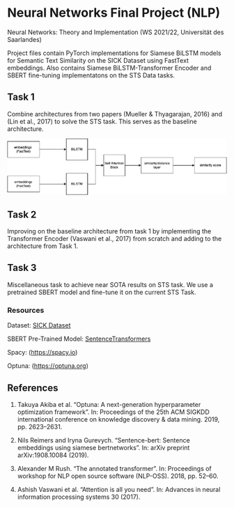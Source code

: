 # Neural Networks Final Project (NLP)
Neural Networks: Theory and Implementation (WS 2021/22, Universität des Saarlandes)

Project files contain PyTorch implementations for Siamese BiLSTM models for Semantic Text Similarity on the SICK Dataset using FastText embeddings. Also contains Siamese BiLSTM-Transformer Encoder and SBERT fine-tuning implementatons on the STS Data tasks.

## Task 1
Combine architectures from two papers (Mueller & Thyagarajan, 2016) and (Lin et al., 2017) to solve the STS task. This serves as the baseline architecture.

![Untitled%20Diagram.drawio%20%281%29.png](https://raw.githubusercontent.com/shahrukhx01/ocr-test/main/download.png)

## Task 2
Improving on the baseline architecture from task 1 by implementing the Transformer Encoder (Vaswani et al., 2017) from scratch and adding to the architecture
from Task 1.

## Task 3
Miscellaneous task to achieve near SOTA results on STS task. We use a pretrained SBERT model and fine-tune it on the current STS Task.

### Resources

Dataset:
[SICK Dataset](https://huggingface.co/datasets/sick)

SBERT Pre-Trained Model:
[SentenceTransformers](https://www.sbert.net)

Spacy: (https://spacy.io)

Optuna: (https://optuna.org)

## References

1. Takuya Akiba et al. “Optuna: A next-generation hyperparameter optimization framework”. In:
Proceedings of the 25th ACM SIGKDD international conference on knowledge discovery &
data mining. 2019, pp. 2623–2631.

2. Nils Reimers and Iryna Gurevych. “Sentence-bert: Sentence embeddings using siamese bertnetworks”.
In: arXiv preprint arXiv:1908.10084 (2019).

3. Alexander M Rush. “The annotated transformer”. In: Proceedings of workshop for NLP open
source software (NLP-OSS). 2018, pp. 52–60.

4. Ashish Vaswani et al. “Attention is all you need”. In: Advances in neural information processing
systems 30 (2017).
